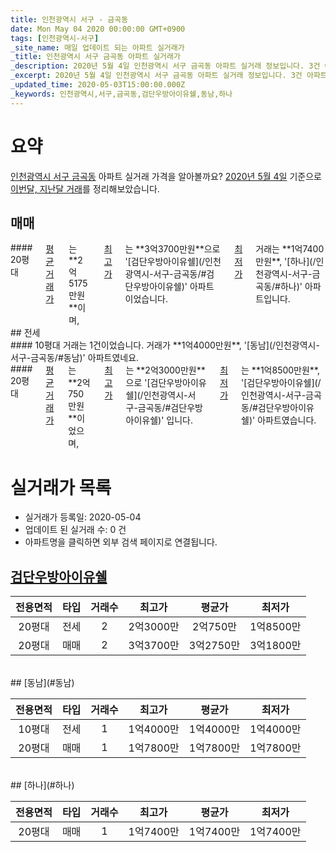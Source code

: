 ```yaml
---
title: 인천광역시 서구 - 금곡동
date: Mon May 04 2020 00:00:00 GMT+0900
tags: [인천광역시-서구]
_site_name: 매일 업데이트 되는 아파트 실거래가
_title: 인천광역시 서구 금곡동 아파트 실거래가
_description: 2020년 5월 4일 인천광역시 서구 금곡동 아파트 실거래 정보입니다. 3건 아파트 정보가 있습니다.
_excerpt: 2020년 5월 4일 인천광역시 서구 금곡동 아파트 실거래 정보입니다. 3건 아파트 정보가 있습니다.
_updated_time: 2020-05-03T15:00:00.000Z
_keywords: 인천광역시,서구,금곡동,검단우방아이유쉘,동남,하나
---
```





# 요약
<ins>인천광역시 서구 금곡동</ins> 아파트 실거래 가격을 알아볼까요? <ins>2020년 5월 4일</ins> 기준으로 <ins>이번달, 지난달 거래</ins>를 정리해보았습니다.

## 매매
<div class="container">
<div class="twelve columns" markdown="1">
#### 20평대
<ins>평균 거래가</ins>는 **2억5175만원**이며, <ins>최고가</ins>는 **3억3700만원**으로 '[검단우방아이유쉘](/인천광역시-서구-금곡동/#검단우방아이유쉘)' 아파트이었습니다. <ins>최저가</ins> 거래는 **1억7400만원**, '[하나](/인천광역시-서구-금곡동/#하나)' 아파트입니다.
</div>
</div>
## 전세
<div class="container">
<div class="six columns" markdown="1">
#### 10평대
거래는 1건이었습니다. 거래가 **1억4000만원**, '[동남](/인천광역시-서구-금곡동/#동남)' 아파트였네요.
</div>
<div class="six columns" markdown="1">
#### 20평대
<ins>평균 거래가</ins>는 **2억750만원**이었으며, <ins>최고가</ins>는 **2억3000만원**으로 '[검단우방아이유쉘](/인천광역시-서구-금곡동/#검단우방아이유쉘)' 입니다. <ins>최저가</ins>는 **1억8500만원**, '[검단우방아이유쉘](/인천광역시-서구-금곡동/#검단우방아이유쉘)' 아파트였습니다.
</div>
</div>



# 실거래가 목록
- 실거래가 등록일: 2020-05-04
- 업데이트 된 실거래 수: 0 건
- 아파트명을 클릭하면 외부 검색 페이지로 연결됩니다.

## [검단우방아이유쉘](#검단우방아이유쉘)

|전용면적|타입|거래수|최고가|평균가|최저가|
|:---:|:---:|:---:|:---:|:---:|:---:|
|20평대|<span class="deal-type-2">전세</span>|2|2억3000만|2억750만|1억8500만|
|20평대|<span class="deal-type-1">매매</span>|2|3억3700만|3억2750만|3억1800만|

<br/>
## [동남](#동남)

|전용면적|타입|거래수|최고가|평균가|최저가|
|:---:|:---:|:---:|:---:|:---:|:---:|
|10평대|<span class="deal-type-2">전세</span>|1|1억4000만|1억4000만|1억4000만|
|20평대|<span class="deal-type-1">매매</span>|1|1억7800만|1억7800만|1억7800만|

<br/>
## [하나](#하나)

|전용면적|타입|거래수|최고가|평균가|최저가|
|:---:|:---:|:---:|:---:|:---:|:---:|
|20평대|<span class="deal-type-1">매매</span>|1|1억7400만|1억7400만|1억7400만|

<br/>




